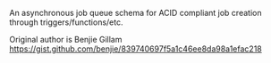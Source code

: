 An asynchronous job queue schema for ACID compliant job creation through triggers/functions/etc.

Original author is Benjie Gillam https://gist.github.com/benjie/839740697f5a1c46ee8da98a1efac218

